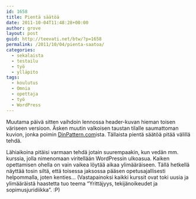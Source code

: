 ```yaml
---
id: 1658
title: Pientä säätöä
date: 2011-10-04T11:48:28+00:00
author: grove
layout: post
guid: http://teevati.net/btw/?p=1658
permalink: /2011/10/04/pienta-saatoa/
categories:
  - sekalaista
  - testailu
  - työ
  - ylläpito
tags:
  - koulutus
  - Omnia
  - opettaja
  - työ
  - WordPress
---
```

Muutama päivä sitten vaihdoin lennossa header-kuvan hieman toisen väriseen versioon. Äsken muutin valkoisen taustan tilalle saumattoman kuvion, jonka poimin [DinPattern.com](http://www.dinpattern.com/ "DinPattern - Free Seamless Patterns")ista. Tällaista pientä säätöä pitää välillä tehdä.

Lähiaikoina pitäisi varmaan tehdä jotain suurempaakin, kun vedän mm. kurssia, jolla nimenomaan viritellään WordPressin ulkoasua. Kaiken opettamisen ohella on vain vaikea löytää aikaa ylimääräiseen. Tällä hetkellä näyttää tosin siltä, että toisessa jaksossa pääsen opetusajallisesti helpommalla, joten kenties&#8230; (Vastapainoksi kaikki kurssit ovat toki uusia ja ylimääräistä haastetta tuo teema &#8220;Yrittäjyys, tekijänoikeudet ja sopimusjuridiikka&#8221;. :P)